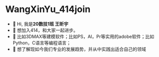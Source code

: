 # WangXinYu_414join
- 👋 Hi, 我是**20数技1班 王昕宇**
- 👀 想加入414，和大家一起进步。
- 🌱 比如3DMAX等建模软件；比如PS，AI，Pr等实用的adobe软件；比如Python，C语言等编程语言；
- 💞️ 想了解现如今我们专业的发展趋势，并从中实践出适合自己的领域
